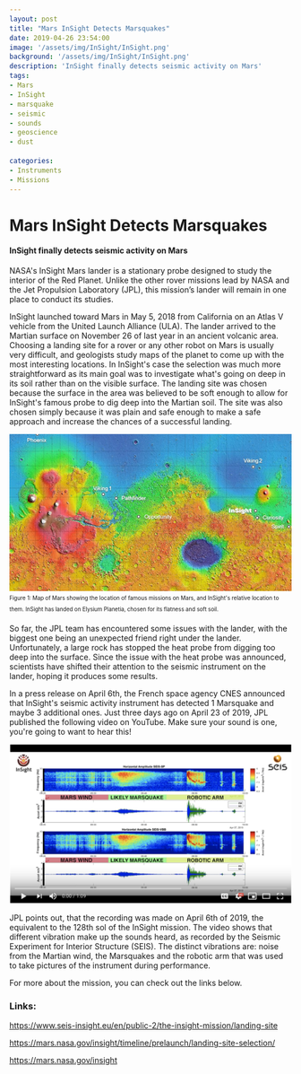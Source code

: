 ```yaml
---
layout: post
title: "Mars InSight Detects Marsquakes"
date: 2019-04-26 23:54:00
image: '/assets/img/InSight/InSight.png'
background: '/assets/img/InSight/InSight.png'
description: 'InSight finally detects seismic activity on Mars'
tags:
- Mars
- InSight
- marsquake
- seismic
- sounds
- geoscience
- dust

categories:
- Instruments
- Missions
---
```


# Mars InSight Detects Marsquakes
#### InSight finally detects seismic activity on Mars


NASA's InSight Mars lander is a stationary probe designed to study the interior of the Red Planet. Unlike the other rover missions lead by NASA and the Jet Propulsion Laboratory (JPL), this mission’s lander will remain in one place to conduct its studies. 

InSight launched toward Mars in May 5, 2018 from California on an Atlas V vehicle from the United Launch Alliance (ULA). The lander arrived to the Martian surface on November 26 of last year in an ancient volcanic area. Choosing a landing site for a rover or any other robot on Mars is usually very difficult, and geologists study maps of the planet to come up with the most interesting locations. In InSight's case the selection was much more straightforward as its main goal was to investigate what's going on deep in its soil rather than on the visible surface. The landing site was chosen because the surface in the area was believed to be soft enough to allow for InSight's famous probe to dig deep into the Martian soil. The site was also chosen simply because it was plain and safe enough to make a safe approach and increase the chances of a successful landing. 

![Mars Landing Site](/assets/img/InSight/landing_site_insight.jpg)<sub><sup>Figure 1: Map of Mars showing the location of famous missions on Mars, and InSight's relative location to them. InSight has landed on Elysium Planetia, chosen for its flatness and soft soil. </sup></sub>

So far, the JPL team has encountered some issues with the lander, with the biggest one being an unexpected friend right under the lander. Unfortunately, a large rock has stopped the heat probe from digging too deep into the surface. Since the issue with the heat probe was announced, scientists have shifted their attention to the seismic instrument on the lander, hoping it produces some results. 

In a press release on April 6th, the French space agency CNES announced that InSight's seismic activity instrument has detected 1 Marsquake and maybe 3 additional ones. Just three days ago on April 23 of 2019, JPL published the following video on YouTube. Make sure your sound is one, you're going to want to hear this!

[![MarsInsight Sounds](/assets/img/InSight/Video.png)](https://www.youtube.com/watch?v=DLBP-5KoSCc "Mars InSight Sounds")

JPL points out, that the recording was made on April 6th of 2019, the equivalent to the 128th sol of the InSight mission. The video shows that different vibration make up the sounds heard, as recorded by the Seismic Experiment for Interior Structure (SEIS). The distinct vibrations are: noise from the Martian wind, the Marsquakes and the robotic arm that was used to take pictures of the instrument during performance. 

For more about the mission, you can check out the links below.

### Links:
<a href="https://www.seis-insight.eu/en/public-2/the-insight-mission/landing-site">https://www.seis-insight.eu/en/public-2/the-insight-mission/landing-site </a>

<a href="https://mars.nasa.gov/insight/timeline/prelaunch/landing-site-selection/">https://mars.nasa.gov/insight/timeline/prelaunch/landing-site-selection/</a>

<a href="https://mars.nasa.gov/insight">https://mars.nasa.gov/insight</a>